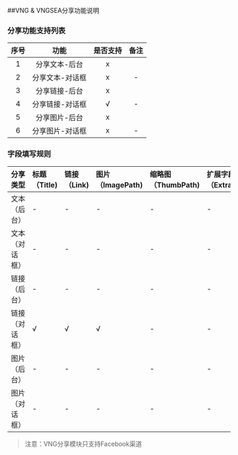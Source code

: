 ##VNG & VNGSEA分享功能说明

### 分享功能支持列表

| 序号 | 功能 | 是否支持 | 备注 |
| :--: | :--: | :----: | :--: |
| 1 | 分享文本-后台 |  x |  |
| 2 | 分享文本-对话框 | x| - |
| 3 | 分享链接-后台 | x |  |
| 4 | 分享链接-对话框 | √ | - |
| 5 | 分享图片-后台 | x |  |
| 6 | 分享图片-对话框 | x | - |

### 字段填写规则

|分享类型|标题（Title)|链接（Link)|图片（ImagePath)|缩略图（ThumbPath)|扩展字段（ExtraJson)|
|:--|:--|:--|:--|:--|:--|    
| 文本（后台） | - | - | - | - | - |     
| 文本（对话框） | - | - | - | - | - |      
| 链接（后台） | - | -| - | - | - |     
| 链接（对话框） | √ | √ | √ | - | - |    
| 图片（后台） | - | - | -| -|- |    
| 图片（对话框） | - | - | - | -| - |  |

> 注意：VNG分享模块只支持Facebook渠道
